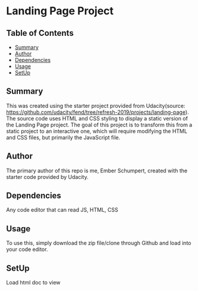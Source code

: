 # Landing Page Project

## Table of Contents

* [Summary](#summary)
* [Author](#author)
* [Dependencies](#dependencies)
* [Usage](#usage)
* [SetUp](#setup)

## Summary

This was created using the starter project provided from Udacity(source: https://github.com/udacity/fend/tree/refresh-2019/projects/landing-page). The source code uses HTML and CSS styling to display a static version of the Landing Page project. The goal of this project is to transform this from a static project to an interactive one, which will require modifying the HTML and CSS files, but primarily the JavaScript file.

## Author
The primary author of this repo is me, Ember Schumpert, created with the starter code provided by Udacity. 

## Dependencies
Any code editor that can read JS, HTML, CSS

## Usage
To use this, simply download the zip file/clone through Github and load into your code editor.

## SetUp
Load html doc to view
